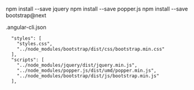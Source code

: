 npm install --save jquery
npm install --save popper.js
npm install --save bootstrap@next


.angular-cli.json

      "styles": [
		"styles.css",
		"../node_modules/bootstrap/dist/css/bootstrap.min.css"
      ],
      "scripts": [
		"../node_modules/jquery/dist/jquery.min.js",
		"../node_modules/popper.js/dist/umd/popper.min.js",
    	"../node_modules/bootstrap/dist/js/bootstrap.min.js"
	  ],